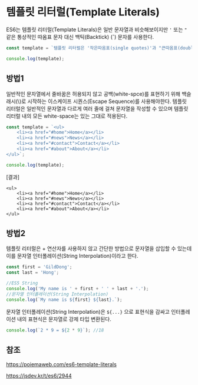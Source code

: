 

# 템플릿 리터럴(Template Literals)

ES6는 템플릿 리터럴(Template Literals)은 일반 문자열과 비슷해보이지만 `'` 또는 `"` 같은 통상적인 따옴표 문자 대신 백틱(Backtick) (**`**) 문자를 사용한다.

```javascript
const template = `템플릿 리터럴은 '작은따옴표(single quotes)'과 "큰따옴표(double quotes)"를 혼용할 수 있다.`;

console.log(template);
```

## 방법1 

일반적인 문자열에서 줄바꿈은 허용되지 않고 공백(white-spce)를 표현하기 위해 백슬래시(\\)로 시작하는 이스케이프 시퀀스(Escape Sequence)를 사용해야한다. 템플릿 리터럴은 일반적인 문자열과 다르게 여러 줄에 걸쳐 문자열을 작성할 수 있으며 템플릿 리터럴 내의 모든 white-space는 있는 그대로 적용된다.


```javascript
const template = `<ul>
    <li><a href="#home">Home</a></li>
    <li><a href="#news">News</a></li>
    <li><a href="#contact">Contact</a></li>
    <li><a href="#about">About</a></li>
</ul>`;

console.log(template);
```

[결과]

```
<ul>
    <li><a href="#home">Home</a></li>
    <li><a href="#news">News</a></li>
    <li><a href="#contact">Contact</a></li>
    <li><a href="#about">About</a></li>
</ul>
```

## 방법2

템플릿 리터럴은 + 연산자를 사용하지 않고 간단한 방법으로 문자열을 삽입할 수 있는데 이를 문자열 인터폴레이션(String Interpolation)이라고 한다.

```javascript
const first = 'GildDong';
const last = 'Hong';

//ES5 String
console.log('My name is ' + first + ' ' + last + '.');
//문자열 인터폴레이션(String Interpolation)
console.log(`My name is ${first} ${last}.`);
```

문자열 인터폴레이션(String Interpolation)은 `${...}` 으로 표현식을 감싸고 인터폴레이션 내의 표현식은 문자열로 강제 타입 변환된다.

```javascript
console.log(`2 * 9 = ${2 * 9}`); //18
```


## 참조

https://poiemaweb.com/es6-template-literals

https://jsdev.kr/t/es6/2944